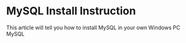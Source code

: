 # MySQL Install Instruction
This article will tell you how to install MySQL in your own Windows PC
<br>MySQL
